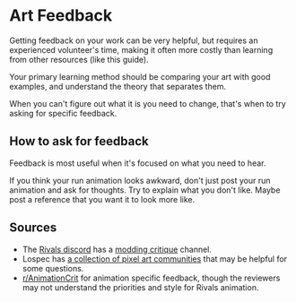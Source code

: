 # Art Feedback

Getting feedback on your work can be very helpful, but requires an experienced volunteer's time, making it often more
costly than learning from other resources (like this guide).

Your primary learning method should be comparing your art with good examples, and understand the theory that separates
them.

When you can't figure out what it is you need to change, that's when to try asking for specific feedback.

## How to ask for feedback

Feedback is most useful when it's focused on what you need to hear.

If you think your run animation looks awkward, don't just post your run animation and ask for thoughts. Try to explain
what you don't like. Maybe post a reference that you want it to look more like.

## Sources

- The [Rivals discord](https://discord.gg/roa) has
  a [modding critique](https://discord.com/channels/63722835520004096/611422015336742917) channel.
- Lospec has [a collection of pixel art communities](https://lospec.com/articles/pixel-art-communities/) that may be
  helpful for some questions.
- [r/AnimationCrit](https://www.reddit.com/r/AnimationCrit/) for animation specific feedback, though the reviewers may
  not understand the priorities and style for Rivals animation.